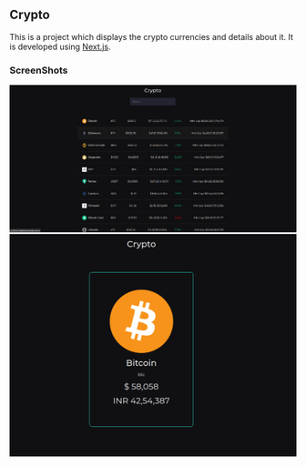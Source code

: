 ## Crypto

This is a project which displays the crypto currencies and details about it. It is developed using [Next.js](https://nextjs.org/).

### ScreenShots

<img src="https://github.com/Akshit-Zatakia/crypto-nextjs/blob/main/screenshots/01.png" width="800" />
<br>
<img src="https://github.com/Akshit-Zatakia/crypto-nextjs/blob/main/screenshots/02.png" width="800" />
